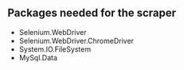## Packages needed for the scraper

- Selenium.WebDriver
- Selenium.WebDriver.ChromeDriver
- System.IO.FileSystem
- MySql.Data
